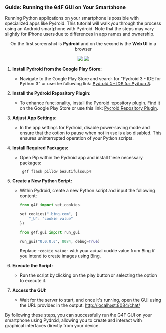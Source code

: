 ### Guide: Running the G4F GUI on Your Smartphone

Running Python applications on your smartphone is possible with specialized apps like Pydroid. This tutorial will walk you through the process using an Android smartphone with Pydroid. Note that the steps may vary slightly for iPhone users due to differences in app names and ownership.

<p align="center">
    On the first screenshot is <strong>Pydroid</strong> and on the second is the <strong>Web UI</strong> in a browser
</p>

<p align="center">
    <img src="/docs/guides/phone.png" />
    <img src="/docs/guides/phone2.jpeg" />
</p>

1. **Install Pydroid from the Google Play Store:**
   - Navigate to the Google Play Store and search for "Pydroid 3 - IDE for Python 3" or use the following link: [Pydroid 3 - IDE for Python 3](https://play.google.com/store/apps/details/Pydroid_3_IDE_for_Python_3).

2. **Install the Pydroid Repository Plugin:**
   - To enhance functionality, install the Pydroid repository plugin. Find it on the Google Play Store or use this link: [Pydroid Repository Plugin](https://play.google.com/store/apps/details?id=ru.iiec.pydroid3.quickinstallrepo).

3. **Adjust App Settings:**
   - In the app settings for Pydroid, disable power-saving mode and ensure that the option to pause when not in use is also disabled. This ensures uninterrupted operation of your Python scripts.

4. **Install Required Packages:**
   - Open Pip within the Pydroid app and install these necessary packages:
     ```
      g4f flask pillow beautifulsoup4
     ```

5. **Create a New Python Script:**
   - Within Pydroid, create a new Python script and input the following content:
     ```python
     from g4f import set_cookies

     set_cookies(".bing.com", {
         "_U": "cookie value"
     })

     from g4f.gui import run_gui

     run_gui("0.0.0.0", 8084, debug=True)
     ```
     Replace `"cookie value"` with your actual cookie value from Bing if you intend to create images using Bing.

6. **Execute the Script:**
   - Run the script by clicking on the play button or selecting the option to execute it.

7. **Access the GUI:**
   - Wait for the server to start, and once it's running, open the GUI using the URL provided in the output. [http://localhost:8084/chat/](http://localhost:8084/chat/)

By following these steps, you can successfully run the G4F GUI on your smartphone using Pydroid, allowing you to create and interact with graphical interfaces directly from your device.